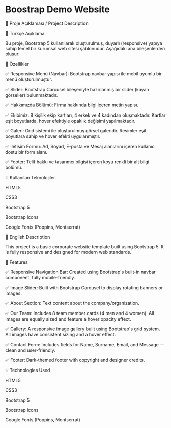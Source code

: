 # Boostrap Demo Website


📄 Proje Açıklaması / Project Description


🧾 Türkçe Açıklama

Bu proje, Bootstrap 5 kullanılarak oluşturulmuş, duyarlı (responsive) yapıya sahip temel bir kurumsal web sitesi şablonudur. Aşağıdaki ana bileşenlerden oluşur:

🔹 Özellikler

✅ Responsive Menü (Navbar): Bootstrap navbar yapısı ile mobil uyumlu bir menü oluşturulmuştur.

✅ Slider: Bootstrap Carousel bileşeniyle hazırlanmış bir slider (kayan görseller) bulunmaktadır.

✅ Hakkımızda Bölümü: Firma hakkında bilgi içeren metin yapısı.

✅ Ekibimiz: 8 kişilik ekip kartları, 4 erkek ve 4 kadından oluşmaktadır. Kartlar eşit boyutlarda, hover efektiyle opaklık değişimi yapılmaktadır.

✅ Galeri: Grid sistemi ile oluşturulmuş görsel galeridir. Resimler eşit boyutlara sahip ve hover efekti uygulanmıştır.

✅ İletişim Formu: Ad, Soyad, E-posta ve Mesaj alanlarını içeren kullanıcı dostu bir form alanı.

✅ Footer: Telif hakkı ve tasarımcı bilgisi içeren koyu renkli bir alt bilgi bölümü.

💡 Kullanılan Teknolojiler

HTML5

CSS3

Bootstrap 5

Bootstrap Icons

Google Fonts (Poppins, Montserrat)

🧾 English Description

This project is a basic corporate website template built using Bootstrap 5. It is fully responsive and designed for modern web standards.

🔹 Features

✅ Responsive Navigation Bar: Created using Bootstrap's built-in navbar component, fully mobile-friendly.

✅ Image Slider: Built with Bootstrap Carousel to display rotating banners or images.

✅ About Section: Text content about the company/organization.

✅ Our Team: Includes 8 team member cards (4 men and 4 women). All images are equally sized and feature a hover opacity effect.

✅ Gallery: A responsive image gallery built using Bootstrap's grid system. All images have consistent sizing and a hover effect.

✅ Contact Form: Includes fields for Name, Surname, Email, and Message — clean and user-friendly.

✅ Footer: Dark-themed footer with copyright and designer credits.

💡 Technologies Used

HTML5

CSS3

Bootstrap 5

Bootstrap Icons

Google Fonts (Poppins, Montserrat)
